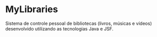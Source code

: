 # MyLibraries
Sistema de controle pessoal de bibliotecas (livros, músicas e vídeos) desenvolvido utilizando as tecnologias Java e JSF.

